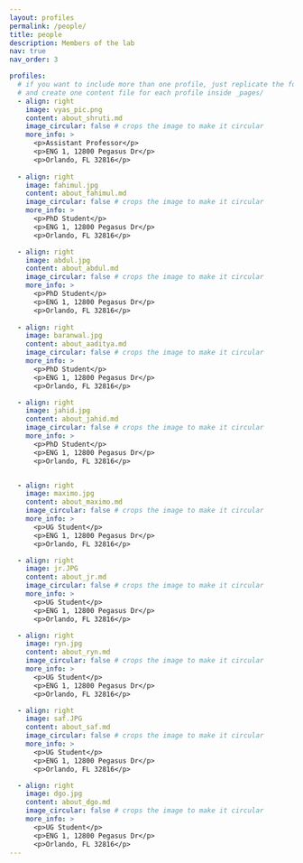 ```yaml
---
layout: profiles
permalink: /people/
title: people
description: Members of the lab
nav: true
nav_order: 3

profiles:
  # if you want to include more than one profile, just replicate the following block
  # and create one content file for each profile inside _pages/
  - align: right
    image: vyas_pic.png
    content: about_shruti.md
    image_circular: false # crops the image to make it circular
    more_info: >
      <p>Assistant Professor</p>
      <p>ENG 1, 12800 Pegasus Dr</p>
      <p>Orlando, FL 32816</p>
      
  - align: right
    image: fahimul.jpg
    content: about_fahimul.md
    image_circular: false # crops the image to make it circular
    more_info: >
      <p>PhD Student</p>
      <p>ENG 1, 12800 Pegasus Dr</p>
      <p>Orlando, FL 32816</p>

  - align: right
    image: abdul.jpg
    content: about_abdul.md
    image_circular: false # crops the image to make it circular
    more_info: >
      <p>PhD Student</p>
      <p>ENG 1, 12800 Pegasus Dr</p>
      <p>Orlando, FL 32816</p>
      
  - align: right
    image: baranwal.jpg
    content: about_aaditya.md
    image_circular: false # crops the image to make it circular
    more_info: >
      <p>PhD Student</p>
      <p>ENG 1, 12800 Pegasus Dr</p>
      <p>Orlando, FL 32816</p>

  - align: right
    image: jahid.jpg
    content: about_jahid.md
    image_circular: false # crops the image to make it circular
    more_info: >
      <p>PhD Student</p>
      <p>ENG 1, 12800 Pegasus Dr</p>
      <p>Orlando, FL 32816</p>


  - align: right
    image: maximo.jpg
    content: about_maximo.md
    image_circular: false # crops the image to make it circular
    more_info: >
      <p>UG Student</p>
      <p>ENG 1, 12800 Pegasus Dr</p>
      <p>Orlando, FL 32816</p>

  - align: right
    image: jr.JPG
    content: about_jr.md
    image_circular: false # crops the image to make it circular
    more_info: >
      <p>UG Student</p>
      <p>ENG 1, 12800 Pegasus Dr</p>
      <p>Orlando, FL 32816</p>

  - align: right
    image: ryn.jpg
    content: about_ryn.md
    image_circular: false # crops the image to make it circular
    more_info: >
      <p>UG Student</p>
      <p>ENG 1, 12800 Pegasus Dr</p>
      <p>Orlando, FL 32816</p>

  - align: right
    image: saf.JPG
    content: about_saf.md
    image_circular: false # crops the image to make it circular
    more_info: >
      <p>UG Student</p>
      <p>ENG 1, 12800 Pegasus Dr</p>
      <p>Orlando, FL 32816</p>

  - align: right
    image: dgo.jpg
    content: about_dgo.md
    image_circular: false # crops the image to make it circular
    more_info: >
      <p>UG Student</p>
      <p>ENG 1, 12800 Pegasus Dr</p>
      <p>Orlando, FL 32816</p>
---
```

